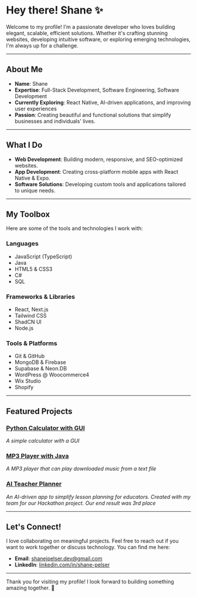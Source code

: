 # Hey there! Shane ✨

Welcome to my profile! I'm a passionate developer who loves building elegant, scalable, efficient solutions. Whether it's crafting stunning websites, developing intuitive software, or exploring emerging technologies, I'm always up for a challenge.

---

## About Me
- **Name**: Shane 
- **Expertise**: Full-Stack Development, Software Engineering, Software Development
- **Currently Exploring**: React Native, AI-driven applications, and improving user experiences  
- **Passion**: Creating beautiful and functional solutions that simplify businesses and individuals' lives.

---

## What I Do
- **Web Development**: Building modern, responsive, and SEO-optimized websites.
- **App Development**: Creating cross-platform mobile apps with React Native & Expo.
- **Software Solutions**: Developing custom tools and applications tailored to unique needs.


---

## My Toolbox
Here are some of the tools and technologies I work with:

### Languages
- JavaScript (TypeScript)  
- Java
- HTML5 & CSS3
- C#
- SQL

### Frameworks & Libraries
- React, Next.js  
- Tailwind CSS  
- ShadCN UI  
- Node.js  

### Tools & Platforms
- Git & GitHub  
- MongoDB & Firebase
- Supabase & Neon.DB
- WordPress @ Woocommerce4
- Wix Studio
- Shopify  

---

## Featured Projects
### [Python Calculator with GUI](https://github.com/ShaneJP-Dev/Python_Calculator)
*A simple calculator with a GUI*

### [MP3 Player with Java](https://github.com/ShaneJP-Dev/MP3_Player)
*A MP3 player that can play downloaded music from a text file*

### [AI Teacher Planner](https://github.com/ShaneJP-Dev/ai-teacher-planner)
*An AI-driven app to simplify lesson planning for educators. Created with my team for our Hackathon project. Our end result was 3rd place*

---

## Let's Connect!
I love collaborating on meaningful projects. Feel free to reach out if you want to work together or discuss technology. You can find me here:

- **Email**: [shanejpelser.dev@gmail.com](mailto:shanejpelser.dev@gmail.com)  
- **LinkedIn**: [linkedin.com/in/shane-pelser](https://www.linkedin.com/in/shane-pelser/) 

---

Thank you for visiting my profile! I look forward to building something amazing together. 🚀

